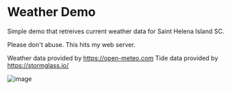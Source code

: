 # Weather Demo

Simple demo that retreives current weather data for Saint Helena Island SC.

Please don't abuse.  This hits my web server.

Weather data provided by https://open-meteo.com
Tide data provided by https://stormglass.io/

![image](https://github.com/user-attachments/assets/cf1c57a0-d6d9-411d-b082-fd186040756e)
